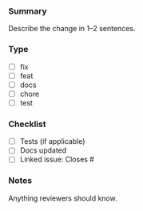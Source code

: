 ### Summary
Describe the change in 1–2 sentences.

### Type
- [ ] fix
- [ ] feat
- [ ] docs
- [ ] chore
- [ ] test

### Checklist
- [ ] Tests (if applicable)
- [ ] Docs updated
- [ ] Linked issue: Closes #<issue>

### Notes
Anything reviewers should know.
